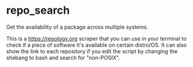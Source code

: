 # repo_search
Get the availability of a package across multiple systems.

This is a https://repology.org scraper that you can use in your terminal to check if a piece of software it's available on certain distro/OS.
It can also show the link to each repository if you edit the script by changing the shebang to bash and search for "non-POSIX".
